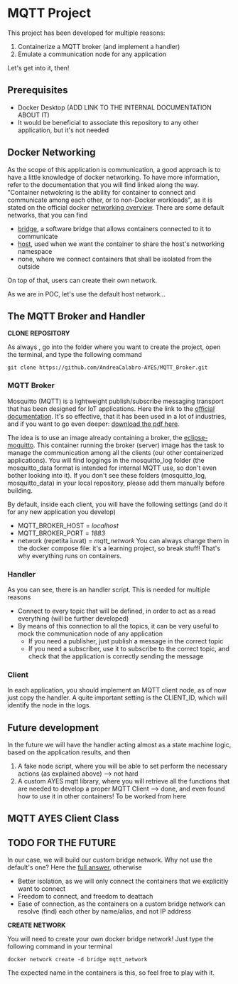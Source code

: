 # MQTT Project

This project has been developed for multiple reasons:
1. Containerize a MQTT broker (and implement a handler)
2. Emulate a communication node for any application

Let's get into it, then!

## Prerequisites
- Docker Desktop (ADD LINK TO THE INTERNAL DOCUMENTATION ABOUT IT)
- It would be beneficial to associate this repository to any other application, but it's not needed

## Docker Networking

As the scope of this application is communication, a good approach is to have a little knowledge of docker networking. To have more information, refer to the documentation that you will find linked along the way. 
"Container netwokring is the ability for container to connect and communicate among each other, or to non-Docker workloads", as it is stated on the official docker [networking overview](https://docs.docker.com/network/).
There are some default networks, that you can find 
- [bridge](https://docs.docker.com/network/drivers/bridge/), a software bridge that allows containers connected to it to communicate
- [host](https://docs.docker.com/network/drivers/host/), used when we want the container to share the host's networking namespace 
- none, where we connect containers that shall be isolated from the outside

On top of that, users can create their own network. 

As we are in POC, let's use the default host network...


## The MQTT Broker and Handler

**CLONE REPOSITORY**

As always , go into the folder where you want to create the project, open the terminal, and type the following command
```
git clone https://github.com/AndreaCalabro-AYES/MQTT_Broker.git
```

### MQTT Broker
Mosquitto (MQTT) is a lightweight publish/subscribe messaging transport that has been designed for IoT applications.
Here the link to the [official documentation](https://mqtt.org/). 
It's so effective, that it has been used in a lot of industries, and if you want to go even deeper: [download the pdf here](https://www.hivemq.com/info/mqtt-essentials/#essential-guide).

The idea is to use an image already containing a broker, the [eclipse-moquitto](https://hub.docker.com/_/eclipse-mosquitto).
This container running the broker (server) image has the task to manage the communication among all the clients (our other containerized applications). 
You will find loggings in the mosquitto_log folder (the mosquitto_data format is intended for internal MQTT use, so don't even bother looking into it). If you don't see these folders (mosquitto_log, mosquitto_data) in your local repository, please add them manually before building.

By default, inside each client, you will have the following settings (and do it for any new application you develop)
- MQTT_BROKER_HOST = *localhost*
- MQTT_BROKER_PORT = *1883*
- network (repetita iuvat) = *mqtt_network*
You can always change them in the docker compose file: it's a learning project, so break stuff! That's why everything runs on containers.

### Handler
As you can see, there is an handler script. This is needed for multiple reasons
- Connect to every topic that will be defined, in order to act as a read everything (will be further developed)
- By means of this connection to all the topics, it can be very useful to mock the communication node of any application
    * If you need a publisher, just publish a message in the correct topic
    * If you need a subscriber, use it to subscribe to the correct topic, and check that the application is correctly sending the message

### Client
In each application, you should implement an MQTT client node, as of now just copy the handler. 
A quite important setting is the CLIENT_ID, which will identify the node in the logs. 

## Future development
In the future we will have the handler acting almost as a state machine logic, based on the application results, and then 
1. A fake node script, where you will be able to set perform the necessary actions (as explained above) --> not hard
2. A custom AYES mqtt library, where you will retrieve all the functions that are needed to develop a proper MQTT Client --> done, and even found how to use it in other containers! To be worked from here


## MQTT AYES Client Class


## TODO FOR THE FUTURE
In our case, we will build our custom bridge network.
Why not use the default's one? Here the [full answer](https://docs.docker.com/network/drivers/bridge/#differences-between-user-defined-bridges-and-the-default-bridge), otherwise 
* Better isolation, as we will only connect the containers that we explicitly want to connect
* Freedom to connect, and freedom to deattach 
* Ease of connection, as the containers on a custom bridge network can resolve (find) each other by name/alias, and not IP address

**CREATE NETWORK**

You will need to create your own docker bridge network! Just type the following command in your terminal
```
docker network create -d bridge mqtt_network
```
The expected name in the containers is this, so feel free to play with it. 
